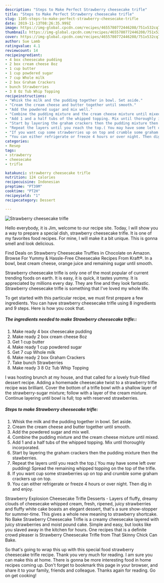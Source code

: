 ```yaml
---
description: "Steps to Make Perfect Strawberry cheesecake trifle"
title: "Steps to Make Perfect Strawberry cheesecake trifle"
slug: 1105-steps-to-make-perfect-strawberry-cheesecake-trifle
date: 2019-11-13T08:26:35.999Z
image: https://img-global.cpcdn.com/recipes/4655780772446208/751x532cq70/strawberry-cheesecake-trifle-recipe-main-photo.jpg
thumbnail: https://img-global.cpcdn.com/recipes/4655780772446208/751x532cq70/strawberry-cheesecake-trifle-recipe-main-photo.jpg
cover: https://img-global.cpcdn.com/recipes/4655780772446208/751x532cq70/strawberry-cheesecake-trifle-recipe-main-photo.jpg
author: Sue Lamb
ratingvalue: 4.1
reviewcount: 14
recipeingredient:
- 4 box cheesecake pudding
- 2 box cream cheese 8oz
- 1 cup butter
- 1 cup powdered sugar
- 7 cup Whole milk
- 2 box Graham Crackers
- bunch Strawberries
- 3 8 Oz Tub Whip Topping
recipeinstructions:
- "Whisk the milk and the pudding together in bowl. Set aside."
- "Cream the cream cheese and butter together until smooth."
- "Add the powdered sugar and mix well."
- "Combine the pudding mixture and the cream cheese mixture until mixed."
- "Add 1 and a half tubs of the whipped topping. Mix until thoroughly incorporated."
- "Start by layering the graham crackers then the pudding mixture then the stawberries."
- "Repeat the layers until you reach the top.( You may have some left over pudding) Spread the remaining whipped topping on the top of the trifle."
- "If you want cup some strawberries up on top and crumble some graham crackers up on top."
- "You can either refrigerate or freeze 4 hours or over night. Then dig in and enjoy."
categories:
- Resep
tags:
- strawberry
- cheesecake
- trifle

katakunci: strawberry cheesecake trifle
nutrition: 124 calories
recipecuisine: Indonesian
preptime: "PT39M"
cooktime: "PT2H"
recipeyield: "1"
recipecategory: Dessert

---
```



![Strawberry cheesecake trifle](https://img-global.cpcdn.com/recipes/4655780772446208/751x532cq70/strawberry-cheesecake-trifle-recipe-main-photo.jpg)

Hello everybody, it is Jim, welcome to our recipe site. Today, I will show you a way to prepare a special dish, strawberry cheesecake trifle. It is one of my favorites food recipes. For mine, I will make it a bit unique. This is gonna smell and look delicious.

Find Deals on Strawberry Cheesecake Truffles in Chocolate on Amazon. Browse For Yummy &amp; Hassle-Free Cheesecake Recipes From Kraft®. In a bowl, beat cream cheese, orange juice and remaining sugar until smooth.

Strawberry cheesecake trifle is only one of the most popular of current trending foods on earth. It is easy, it is quick, it tastes yummy. It is appreciated by millions every day. They are fine and they look fantastic. Strawberry cheesecake trifle is something that I've loved my whole life.


To get started with this particular recipe, we must first prepare a few ingredients. You can have strawberry cheesecake trifle using 8 ingredients and 9 steps. Here is how you cook that.

##### The ingredients needed to make Strawberry cheesecake trifle::

1. Make ready 4 box cheesecake pudding
1. Make ready 2 box cream cheese 8oz
1. Get 1 cup butter
1. Make ready 1 cup powdered sugar
1. Get 7 cup Whole milk
1. Make ready 2 box Graham Crackers
1. Take bunch Strawberries
1. Make ready 3 8 Oz Tub Whip Topping


I was hosting brunch at my house, and that called for a lovely fruit-filled dessert recipe. Adding a homemade cheesecake twist to a strawberry trifle recipe was brilliant. Cover the bottom of a trifle bowl with a shallow layer of the strawberry-sugar mixture; follow with a layer of the cream mixture. Continue layering until bowl is full; top with reserved strawberries. 

##### Steps to make Strawberry cheesecake trifle:

1. Whisk the milk and the pudding together in bowl. Set aside.
1. Cream the cream cheese and butter together until smooth.
1. Add the powdered sugar and mix well.
1. Combine the pudding mixture and the cream cheese mixture until mixed.
1. Add 1 and a half tubs of the whipped topping. Mix until thoroughly incorporated.
1. Start by layering the graham crackers then the pudding mixture then the stawberries.
1. Repeat the layers until you reach the top.( You may have some left over pudding) Spread the remaining whipped topping on the top of the trifle.
1. If you want cup some strawberries up on top and crumble some graham crackers up on top.
1. You can either refrigerate or freeze 4 hours or over night. Then dig in and enjoy.


Strawberry Explosion Cheesecake Trifle Desserts - Layers of fluffy, dreamy clouds of cheesecake whipped cream, fresh, ripened, juicy strawberries and fluffy white cake boasts an elegant dessert, that&#39;s a sure show-stopper for summer-time. This gives a whole new meaning to strawberry shortcake. No Bake Strawberry Cheesecake Trifle is a creamy cheesecake layered with juicy strawberries and moist pound cake. Simple and easy, but looks like you slaved away in the kitchen for hours. One recipes that is a definite crowd pleaser is Strawberry Cheesecake Trifle from That Skinny Chick Can Bake. 

So that's going to wrap this up with this special food strawberry cheesecake trifle recipe. Thank you very much for reading. I am sure you can make this at home. There is gonna be more interesting food in home recipes coming up. Don't forget to bookmark this page in your browser, and share it to your family, friends and colleague. Thanks again for reading. Go on get cooking!

